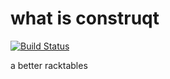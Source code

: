 # what is construqt

[![Build Status](https://travis-ci.org/mabels/schrisch.svg?branch=master)](https://travis-ci.org/mabels/schrisch)

a better racktables



